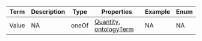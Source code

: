 |Term | Description | Type | Properties | Example | Enum|
| ---| ---| ---| ---| ---| --- |
| Value | NA | oneOf | [Quantity](https://phenopacket-schema.readthedocs.io/en/latest/building-blocks.html), [ontologyTerm](https://github.com/ga4gh-beacon/beacon-v2/blob/main/framework/src/common/ontologyTerm.yaml) | NA | NA|
